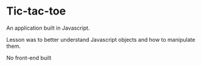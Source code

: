 Tic-tac-toe
===========
An application built in Javascript. 

Lesson was to better understand Javascript objects and how to manipulate them. 

No front-end built 


